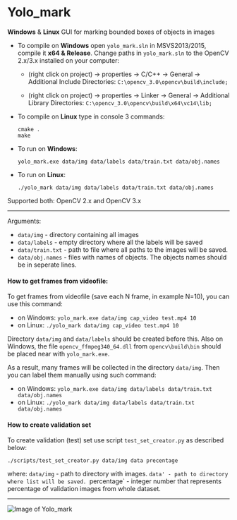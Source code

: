# Yolo_mark
**Windows** & **Linux** GUI for marking bounded boxes of objects in images

* To compile on **Windows** open `yolo_mark.sln` in MSVS2013/2015, compile it **x64 & Release**. Change paths in `yolo_mark.sln` to the OpenCV 2.x/3.x installed on your computer:

    * (right click on project) -> properties -> C/C++ -> General -> Additional Include Directories: `C:\opencv_3.0\opencv\build\include;`
        
    * (right click on project) -> properties -> Linker -> General -> Additional Library Directories: `C:\opencv_3.0\opencv\build\x64\vc14\lib;`

* To compile on **Linux** type in console 3 commands:
    ```
    cmake .
    make
    ```

* To run on **Windows**:
    ```
    yolo_mark.exe data/img data/labels data/train.txt data/obj.names
    ```

* To run on **Linux**:
    ```
    ./yolo_mark data/img data/labels data/train.txt data/obj.names
    ```

Supported both: OpenCV 2.x and OpenCV 3.x

--------

Arguments:
  * `data/img` - directory containing all images
  * `data/labels` - empty directory where all the labels will be saved
  * `data/train.txt` - path to file where all paths to the images will be saved.
  * `data/obj.names` - files with names of objects. The objects names should be in seperate lines.

#### How to get frames from videofile:

To get frames from videofile (save each N frame, in example N=10), you can use this command:
* on Windows: `yolo_mark.exe data/img cap_video test.mp4 10`
* on Linux: `./yolo_mark data/img cap_video test.mp4 10`

Directory `data/img` and `data/labels` should be created before this. Also on Windows, the file `opencv_ffmpeg340_64.dll` from `opencv\build\bin` should be placed near with `yolo_mark.exe`.

As a result, many frames will be collected in the directory `data/img`. Then you can label them manually using such command: 
* on Windows: `yolo_mark.exe data/img data/labels data/train.txt data/obj.names`
* on Linux: `./yolo_mark data/img data/labels data/train.txt data/obj.names`

#### How to create validation set

To create validation (test) set use script `test_set_creator.py` as described below:
  ```
  ./scripts/test_set_creator.py data/img data precentage
  ```
where:
  `data/img` - path to directory with images.
  `data' - path to directory where list will be saved.
  `percentage` - integer number that represents percentage of validation images from whole dataset.

----

![Image of Yolo_mark](https://habrastorage.org/files/229/f06/277/229f06277fcc49279342b7edfabbb47a.jpg)

